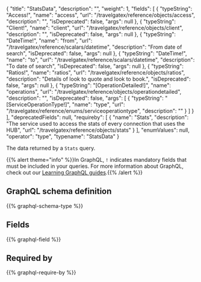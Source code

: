 {
  "title": "StatsData",
  "description": "",
  "weight": 1,
  "fields": [
    {
      "typeString": "Access!",
      "name": "access",
      "url": "/travelgatex/reference/objects/access",
      "description": "",
      "isDeprecated": false,
      "args": null
    },
    {
      "typeString": "Client!",
      "name": "client",
      "url": "/travelgatex/reference/objects/client",
      "description": "",
      "isDeprecated": false,
      "args": null
    },
    {
      "typeString": "DateTime!",
      "name": "from",
      "url": "/travelgatex/reference/scalars/datetime",
      "description": "From date of search",
      "isDeprecated": false,
      "args": null
    },
    {
      "typeString": "DateTime!",
      "name": "to",
      "url": "/travelgatex/reference/scalars/datetime",
      "description": "To date of search",
      "isDeprecated": false,
      "args": null
    },
    {
      "typeString": "Ratios!",
      "name": "ratios",
      "url": "/travelgatex/reference/objects/ratios",
      "description": "Details of look to quote and look to book.",
      "isDeprecated": false,
      "args": null
    },
    {
      "typeString": "[OperationDetailed!]",
      "name": "operations",
      "url": "/travelgatex/reference/objects/operationdetailed",
      "description": "",
      "isDeprecated": false,
      "args": [
        {
          "typeString": "[ServiceOperationType!]",
          "name": "type",
          "url": "/travelgatex/reference/enums/serviceoperationtype",
          "description": ""
        }
      ]
    }
  ],
  "deprecatedFields": null,
  "requireby": [
    {
      "name": "Stats",
      "description": "The service used to access the stats of every connection that uses the HUB",
      "url": "/travelgatex/reference/objects/stats"
    }
  ],
  "enumValues": null,
  "operator": "type",
  "typename": "StatsData"
}

The data returned by a `Stats` query.

{{% alert theme="info" %}}In GraphQL, `!` indicates mandatory fields that must be included in your queries. For more information about GraphQL, check out our <a href="https://docs.travelgatex.com/learning-graphql/">Learning GraphQL guides</a>.{{% /alert %}}

## GraphQL schema definition

{{% graphql-schema-type %}}

## Fields

{{% graphql-field %}}

## Required by

{{% graphql-require-by %}}
